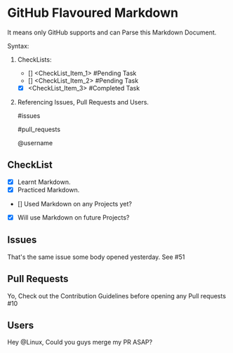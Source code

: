# GitHub Flavoured Markdown

It means only GitHub supports and can Parse this Markdown Document.

Syntax:

1. CheckLists:

    * [] <CheckList_Item_1>  #Pending Task
    * [] <CheckList_Item_2>  #Pending Task
    * [x] <CheckList_Item_3> #Completed Task

2. Referencing Issues, Pull Requests and Users.

    #issues

    #pull_requests
    
    @username
    

## CheckList
* [x] Learnt Markdown.
* [x] Practiced Markdown.
* [] Used Markdown on any Projects yet?
* [x] Will use Markdown on future Projects?

## Issues
That's the same issue some body opened yesterday. See #51

## Pull Requests
Yo, Check out the Contribution Guidelines before opening any Pull requests #10

## Users
Hey @Linux, Could you guys merge my PR ASAP?